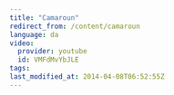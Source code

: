 ```yaml
---
title: "Camaroun"
redirect_from: /content/camaroun
language: da
video:
  provider: youtube
  id: VMFdMvYbJLE
tags:
last_modified_at: 2014-04-08T06:52:55Z
---
```



